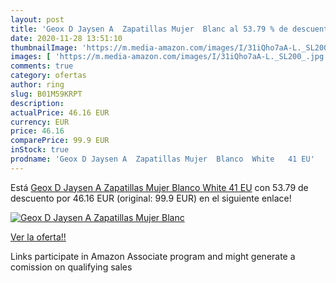 ```yaml
---
layout: post
title: 'Geox D Jaysen A  Zapatillas Mujer  Blanc al 53.79 % de descuento'
date: 2020-11-28 13:51:10
thumbnailImage: 'https://m.media-amazon.com/images/I/31iQho7aA-L._SL200_.jpg'
images: [ 'https://m.media-amazon.com/images/I/31iQho7aA-L._SL200_.jpg' ]
comments: true
category: ofertas
author: ring
slug: B01M59KRPT
description:
actualPrice: 46.16 EUR
currency: EUR
price: 46.16
comparePrice: 99.9 EUR
inStock: true
prodname: 'Geox D Jaysen A  Zapatillas Mujer  Blanco  White   41 EU'
---
```


Está [Geox D Jaysen A  Zapatillas Mujer  Blanco  White   41 EU](https://www.amazon.es/dp/B01M59KRPT/?tag=tolees-21) con 53.79 de descuento por 46.16 EUR (original: 99.9 EUR) en el siguiente enlace!

[![Geox D Jaysen A  Zapatillas Mujer  Blanc](https://m.media-amazon.com/images/I/31iQho7aA-L._SL200_.jpg)](https://www.amazon.es/dp/B01M59KRPT/?tag=tolees-21)

[Ver la oferta!!](https://www.amazon.es/dp/B01M59KRPT/?tag=tolees-21)

Links participate in Amazon Associate program and might generate a comission on qualifying sales


